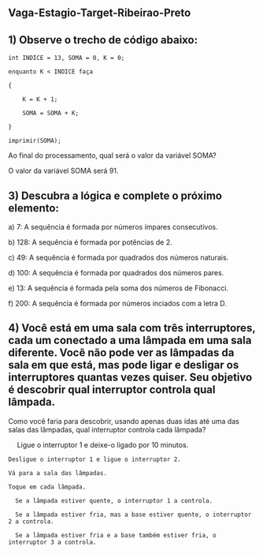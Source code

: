 ## Vaga-Estagio-Target-Ribeirao-Preto

## 1) Observe o trecho de código abaixo: 

 	int INDICE = 13, SOMA = 0, K = 0; 

 	enquanto K < INDICE faça 

	{ 

		K = K + 1; 

		SOMA = SOMA + K; 

	} 

 	imprimir(SOMA);

  Ao final do processamento, qual será o valor da variável SOMA? 

  O valor da variável SOMA será 91.
  

## 3) Descubra a lógica e complete o próximo elemento:  

  a) 7: A sequência é formada por números ímpares consecutivos.
  
  b) 128: A sequência é formada por potências de 2.
  
  c) 49: A sequência é formada por quadrados dos números naturais.
  
  d) 100: A sequência é formada por quadrados dos números pares.
  
  e) 13: A sequência é formada pela soma dos números de Fibonacci.
  
  f) 200: A sequência é formada por números inciados com a letra D.
  

## 4) Você está em uma sala com três interruptores, cada um conectado a uma lâmpada em uma sala diferente. Você não pode ver as lâmpadas da sala em que está, mas pode ligar e desligar os interruptores quantas vezes quiser. Seu objetivo é descobrir qual interruptor controla qual lâmpada.

  Como você faria para descobrir, usando apenas duas idas até uma das salas das lâmpadas, qual interruptor controla cada lâmpada?  

   
    Ligue o interruptor 1 e deixe-o ligado por 10 minutos.
    
    Desligue o interruptor 1 e ligue o interruptor 2.
    
    Vá para a sala das lâmpadas.
    
    Toque em cada lâmpada.
    
      Se a lâmpada estiver quente, o interruptor 1 a controla.
      
      Se a lâmpada estiver fria, mas a base estiver quente, o interruptor 2 a controla.
      
      Se a lâmpada estiver fria e a base também estiver fria, o interruptor 3 a controla.
